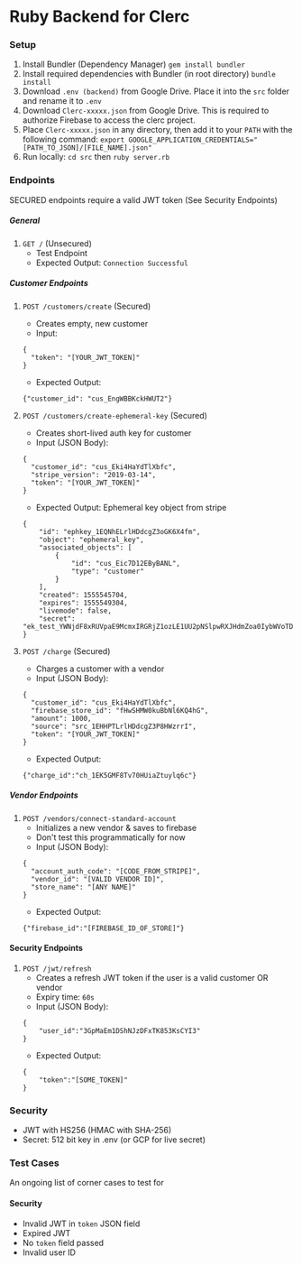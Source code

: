 # Ruby Backend for Clerc

### Setup 
1. Install Bundler (Dependency Manager)
```gem install bundler```
2. Install required dependencies with Bundler (in root directory)
```bundle install```
3. Download `.env (backend)` from Google Drive. Place it into the `src` folder and rename it to `.env`
4. Download `Clerc-xxxxx.json` from Google Drive. This is required to authorize Firebase to access the clerc project.
5. Place `Clerc-xxxxx.json` in any directory, then add it to your `PATH` with the following command: 
`export GOOGLE_APPLICATION_CREDENTIALS="[PATH_TO_JSON]/[FILE_NAME].json"`
6. Run locally: `cd src` then `ruby server.rb`

### Endpoints

SECURED endpoints require a valid JWT token (See Security Endpoints)

##### General

1. ```GET /``` (Unsecured)
    - Test Endpoint
    - Expected Output: ```Connection Successful```

##### Customer Endpoints

1. ```POST /customers/create``` (Secured)
    - Creates empty, new customer
    - Input: 
    ```
    {
      "token": "[YOUR_JWT_TOKEN]"
    }
    ```
    - Expected Output: 
    ```
    {"customer_id": "cus_EngWBBKckHWUT2"}
    ```

2. ```POST /customers/create-ephemeral-key``` (Secured)
    - Creates short-lived auth key for customer
    - Input (JSON Body): 
    ```
    {
      "customer_id": "cus_Eki4HaYdTlXbfc",
      "stripe_version": "2019-03-14",
      "token": "[YOUR_JWT_TOKEN]"
    }
    ```
    - Expected Output: Ephemeral key object from stripe
    ```
    {
        "id": "ephkey_1EQNhELrlHDdcgZ3oGK6X4fm",
        "object": "ephemeral_key",
        "associated_objects": [
            {
                "id": "cus_Eic7D12EByBANL",
                "type": "customer"
            }
        ],
        "created": 1555545704,
        "expires": 1555549304,
        "livemode": false,
        "secret": "ek_test_YWNjdF8xRUVpaE9McmxIRGRjZ1ozLE1UU2pNSlpwRXJHdmZoa0IybWVoTDVkUHZjQ1E3aWE_00RyjITY4p"
    }
    ```

3. ```POST /charge``` (Secured)
    - Charges a customer with a vendor
    - Input (JSON Body): 
    ```
    {
      "customer_id": "cus_Eki4HaYdTlXbfc",
      "firebase_store_id": "fHwSHMW0kuBbNl6KQ4hG",
      "amount": 1000,
      "source": "src_1EHHPTLrlHDdcgZ3P8HWzrrI",
      "token": "[YOUR_JWT_TOKEN]"
    }
    ```
    - Expected Output: 
    ```
    {"charge_id":"ch_1EK5GMF8Tv70HUiaZtuylq6c"}
    ```
    
##### Vendor Endpoints

1. ```POST /vendors/connect-standard-account```
    - Initializes a new vendor & saves to firebase
    - Don't test this programmatically for now
    - Input (JSON Body): 
    ```
    {
      "account_auth_code": "[CODE_FROM_STRIPE]",
      "vendor_id": "[VALID VENDOR ID]",
      "store_name": "[ANY NAME]"
    }
    ```
    - Expected Output: 
    ```
    {"firebase_id":"[FIREBASE_ID_OF_STORE]"}
    ```
    
#### Security Endpoints

1. ```POST /jwt/refresh```
    - Creates a refresh JWT token if the user is a valid customer OR vendor
    - Expiry time: `60s`
    - Input (JSON Body):
    ```
    {
        "user_id":"3GpMaEm1DShNJzDFxTK853KsCYI3"
    }
    ```
    - Expected Output:
    ```
    {
        "token":"[SOME_TOKEN]"
    }
    ```

### Security
- JWT with HS256 (HMAC with SHA-256)
- Secret: 512 bit key in .env (or GCP for live secret)

### Test Cases
An ongoing list of corner cases to test for

#### Security
- Invalid JWT in `token` JSON field
- Expired JWT
- No `token` field passed
- Invalid user ID